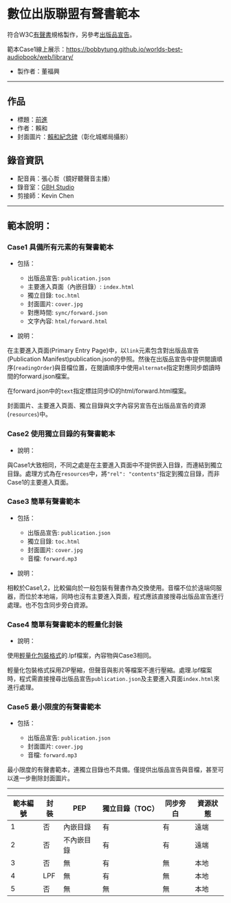 # 數位出版聯盟有聲書範本

符合W3C[有聲書](https://www.w3.org/TR/audiobooks/)規格製作，另參考[出版品宣告](https://www.w3.org/TR/pub-manifest/)。

範本Case1線上展示：https://bobbytung.github.io/worlds-best-audiobook/web/library/

- 製作者：董福興

-----

## 作品

- 標題：[前進](https://zh.m.wikisource.org/zh-hant/前進)
- 作者：賴和
- 封面圖片：[賴和紀念碑](http://cls.lib.ntu.edu.tw/laihe/A/a_05.htm)（彰化城鄉局攝影）

## 錄音資訊

- 配音員：張心哲（鏡好聽聲音主播）
- 錄音室：[GBH Studio](https://www.facebook.com/gbhstudiotw/)
- 剪接師：Kevin Chen

-----

## 範本說明：

### Case1 具備所有元素的有聲書範本

- 包括：

    - 出版品宣告: `publication.json`
    - 主要進入頁面（內嵌目錄）: `index.html` 
    - 獨立目錄: `toc.html`
    - 封面圖片: `cover.jpg`
    - 對應時間: `sync/forward.json`
    - 文字內容: `html/forward.html`

- 說明：

在主要進入頁面(Primary Entry Page)中，以`link`元素包含對出版品宣告(Publication Manifest)publication.json的參照。然後在出版品宣告中提供閱讀順序(`readingOrder`)與音檔位置，在閱讀順序中使用`alternate`指定對應同步朗讀時間的forward.json檔案。

在forward.json中的`text`指定標註同步ID的html/forward.html檔案。

封面圖片、主要進入頁面、獨立目錄與文字內容另宣告在出版品宣告的資源(`resources`)中。

### Case2 使用獨立目錄的有聲書範本

- 說明：

與Case1大致相同，不同之處是在主要進入頁面中不提供嵌入目錄，而連結到獨立目錄。處理方式為在`resources`中，將`"rel": "contents"`指定到獨立目錄，而非Case1的主要進入頁面。

### Case3 簡單有聲書範本

- 包括：

    - 出版品宣告: `publication.json`
    - 獨立目錄: `toc.html`
    - 封面圖片: `cover.jpg`
    - 音檔: `forward.mp3`

- 說明：

相較於Case1,2，比較偏向於一般包裝有聲書作為交換使用。音檔不位於遠端伺服器，而位於本地端，同時也沒有主要進入頁面，程式應該直接搜尋出版品宣告進行處理。也不包含同步旁白資源。

### Case4 簡單有聲書範本的輕量化封裝

- 說明：

使用[輕量化包裝格式](https://www.w3.org/TR/lpf/)的.lpf檔案，內容物與Case3相同。

輕量化包裝格式採用ZIP壓縮，但聲音與影片等檔案不進行壓縮。處理.lpf檔案時，程式需直接搜尋出版品宣告`publication.json`及主要進入頁面`index.html`來進行處理。

### Case5 最小限度的有聲書範本

- 包括：

    - 出版品宣告: `publication.json`
    - 封面圖片: `cover.jpg`
    - 音檔: `forward.mp3`

最小限度的有聲書範本，連獨立目錄也不具備。僅提供出版品宣告與音檔，甚至可以進一步刪除封面圖片。

-----

| 範本編號 | 封裝 | PEP        | 獨立目錄（TOC） | 同步旁白 | 資源狀態 |
| -------- | ---- | ---------- | --------------- | -------- | -------- |
| 1        | 否   | 內嵌目錄   | 有              | 有       | 遠端     |
| 2        | 否   | 不內嵌目錄 | 有              | 有       | 遠端     |
| 3        | 否   | 無         | 有              | 無       | 本地     |
| 4        | LPF  | 無         | 有              | 無       | 本地     |
| 5        | 否   | 無         | 無              | 無       | 本地     |




